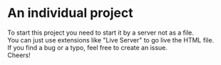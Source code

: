 # An individual project

To start this project you need to start it by a server not as a file.        
You can just use extensions like "Live Server" to go live the HTML file.       
If you find a bug or a typo, feel free to create an issue.     
Cheers!
